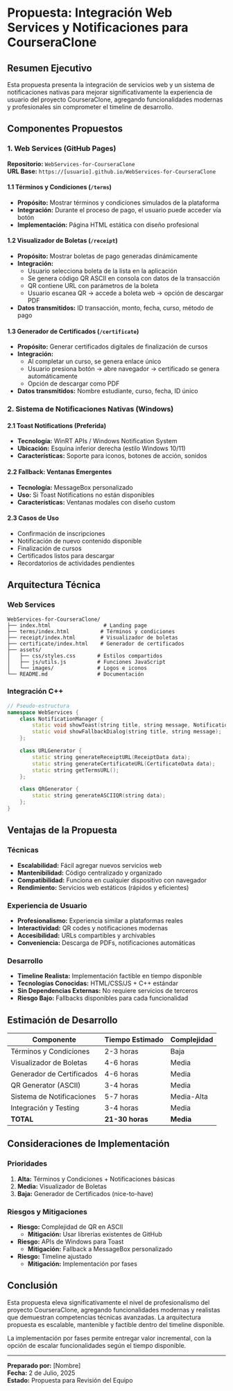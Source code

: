 # Propuesta: Integración Web Services y Notificaciones para CourseraClone

## Resumen Ejecutivo

Esta propuesta presenta la integración de servicios web y un sistema de notificaciones nativas para mejorar significativamente la experiencia de usuario del proyecto CourseraClone, agregando funcionalidades modernas y profesionales sin comprometer el timeline de desarrollo.

## Componentes Propuestos

### 1. Web Services (GitHub Pages)

**Repositorio:** `WebServices-for-CourseraClone`  
**URL Base:** `https://[usuario].github.io/WebServices-for-CourseraClone`

#### 1.1 Términos y Condiciones (`/terms`)

- **Propósito:** Mostrar términos y condiciones simulados de la plataforma
- **Integración:** Durante el proceso de pago, el usuario puede acceder vía botón
- **Implementación:** Página HTML estática con diseño profesional

#### 1.2 Visualizador de Boletas (`/receipt`)

- **Propósito:** Mostrar boletas de pago generadas dinámicamente
- **Integración:**
  - Usuario selecciona boleta de la lista en la aplicación
  - Se genera código QR ASCII en consola con datos de la transacción
  - QR contiene URL con parámetros de la boleta
  - Usuario escanea QR → accede a boleta web → opción de descargar PDF
- **Datos transmitidos:** ID transacción, monto, fecha, curso, método de pago

#### 1.3 Generador de Certificados (`/certificate`)

- **Propósito:** Generar certificados digitales de finalización de cursos
- **Integración:**
  - Al completar un curso, se genera enlace único
  - Usuario presiona botón → abre navegador → certificado se genera automáticamente
  - Opción de descargar como PDF
- **Datos transmitidos:** Nombre estudiante, curso, fecha, ID único

### 2. Sistema de Notificaciones Nativas (Windows)

#### 2.1 Toast Notifications (Preferida)

- **Tecnología:** WinRT APIs / Windows Notification System
- **Ubicación:** Esquina inferior derecha (estilo Windows 10/11)
- **Características:** Soporte para iconos, botones de acción, sonidos

#### 2.2 Fallback: Ventanas Emergentes

- **Tecnología:** MessageBox personalizado
- **Uso:** Si Toast Notifications no están disponibles
- **Características:** Ventanas modales con diseño custom

#### 2.3 Casos de Uso

- Confirmación de inscripciones
- Notificación de nuevo contenido disponible
- Finalización de cursos
- Certificados listos para descargar
- Recordatorios de actividades pendientes

## Arquitectura Técnica

### Web Services

```
WebServices-for-CourseraClone/
├── index.html                 # Landing page
├── terms/index.html          # Términos y condiciones
├── receipt/index.html        # Visualizador de boletas
├── certificate/index.html    # Generador de certificados
├── assets/
│   ├── css/styles.css       # Estilos compartidos
│   ├── js/utils.js          # Funciones JavaScript
│   └── images/              # Logos e iconos
└── README.md                # Documentación
```

### Integración C++

```cpp
// Pseudo-estructura
namespace WebServices {
    class NotificationManager {
        static void showToast(string title, string message, NotificationType type);
        static void showFallbackDialog(string title, string message);
    };

    class URLGenerator {
        static string generateReceiptURL(ReceiptData data);
        static string generateCertificateURL(CertificateData data);
        static string getTermsURL();
    };

    class QRGenerator {
        static string generateASCIIQR(string data);
    };
}
```

## Ventajas de la Propuesta

### Técnicas

- **Escalabilidad:** Fácil agregar nuevos servicios web
- **Mantenibilidad:** Código centralizado y organizado
- **Compatibilidad:** Funciona en cualquier dispositivo con navegador
- **Rendimiento:** Servicios web estáticos (rápidos y eficientes)

### Experiencia de Usuario

- **Profesionalismo:** Experiencia similar a plataformas reales
- **Interactividad:** QR codes y notificaciones modernas
- **Accesibilidad:** URLs compartibles y archivables
- **Conveniencia:** Descarga de PDFs, notificaciones automáticas

### Desarrollo

- **Timeline Realista:** Implementación factible en tiempo disponible
- **Tecnologías Conocidas:** HTML/CSS/JS + C++ estándar
- **Sin Dependencias Externas:** No requiere servicios de terceros
- **Riesgo Bajo:** Fallbacks disponibles para cada funcionalidad

## Estimación de Desarrollo

| Componente                | Tiempo Estimado | Complejidad |
| ------------------------- | --------------- | ----------- |
| Términos y Condiciones    | 2-3 horas       | Baja        |
| Visualizador de Boletas   | 4-6 horas       | Media       |
| Generador de Certificados | 4-6 horas       | Media       |
| QR Generator (ASCII)      | 3-4 horas       | Media       |
| Sistema de Notificaciones | 5-7 horas       | Media-Alta  |
| Integración y Testing     | 3-4 horas       | Media       |
| **TOTAL**                 | **21-30 horas** | **Media**   |

## Consideraciones de Implementación

### Prioridades

1. **Alta:** Términos y Condiciones + Notificaciones básicas
2. **Media:** Visualizador de Boletas
3. **Baja:** Generador de Certificados (nice-to-have)

### Riesgos y Mitigaciones

- **Riesgo:** Complejidad de QR en ASCII
  - **Mitigación:** Usar librerías existentes de GitHub
- **Riesgo:** APIs de Windows para Toast
  - **Mitigación:** Fallback a MessageBox personalizado
- **Riesgo:** Timeline ajustado
  - **Mitigación:** Implementación por fases

## Conclusión

Esta propuesta eleva significativamente el nivel de profesionalismo del proyecto CourseraClone, agregando funcionalidades modernas y realistas que demuestran competencias técnicas avanzadas. La arquitectura propuesta es escalable, mantenible y factible dentro del timeline disponible.

La implementación por fases permite entregar valor incremental, con la opción de escalar funcionalidades según el tiempo disponible.

---

**Preparado por:** [Nombre]  
**Fecha:** 2 de Julio, 2025  
**Estado:** Propuesta para Revisión del Equipo
